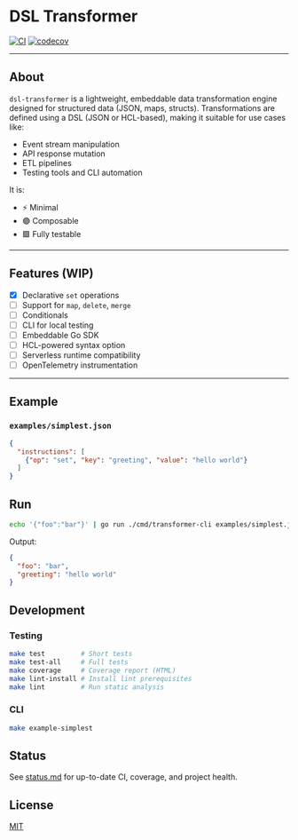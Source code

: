 # DSL Transformer

[![CI](https://github.com/tommed/dsl-transformer/actions/workflows/ci.yml/badge.svg)](https://github.com/tommed/dsl-transformer/actions/workflows/ci.yml)
[![codecov](https://codecov.io/gh/tommed/dsl-transformer/branch/main/graph/badge.svg)](https://codecov.io/gh/tommed/dsl-transformer)

---

## About

`dsl-transformer` is a lightweight, embeddable data transformation engine designed for structured data (JSON, maps, structs). Transformations are defined using a DSL (JSON or HCL-based), making it suitable for use cases like:

- Event stream manipulation
- API response mutation
- ETL pipelines
- Testing tools and CLI automation

It is:
- ⚡ Minimal
- 🟣 Composable
- 🟩 Fully testable

---

## Features (WIP)
- [x] Declarative `set` operations
- [ ] Support for `map`, `delete`, `merge`
- [ ] Conditionals
- [ ] CLI for local testing
- [ ] Embeddable Go SDK
- [ ] HCL-powered syntax option
- [ ] Serverless runtime compatibility
- [ ] OpenTelemetry instrumentation

---

## Example

### `examples/simplest.json`

```json
{
  "instructions": [
    {"op": "set", "key": "greeting", "value": "hello world"}
  ]
}
```

## Run

```bash
echo '{"foo":"bar"}' | go run ./cmd/transformer-cli examples/simplest.json
```

Output:

```json
{
  "foo": "bar",
  "greeting": "hello world"
}

```

## Development

### Testing

```bash
make test         # Short tests
make test-all     # Full tests
make coverage     # Coverage report (HTML)
make lint-install # Install lint prerequisites
make lint         # Run static analysis
```

### CLI

```bash
make example-simplest
```

## Status

See [status.md](./status.md) for up-to-date CI, coverage, and project health.

## License

[MIT](./LICENSE)